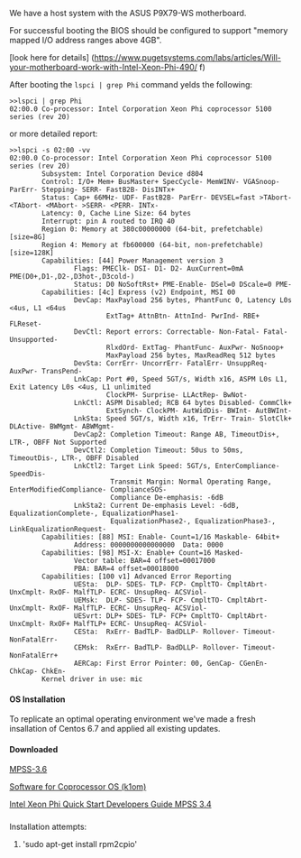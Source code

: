 We have a host system with the ASUS P9X79-WS motherboard.

For successful booting the BIOS should be configured to support "memory mapped I/O address ranges above 4GB".

[look here for details]
(https://www.pugetsystems.com/labs/articles/Will-your-motherboard-work-with-Intel-Xeon-Phi-490/ f)

After booting the `lspci | grep Phi` command yelds the following:

``` 
>>lspci | grep Phi
02:00.0 Co-processor: Intel Corporation Xeon Phi coprocessor 5100 series (rev 20)
```
or more detailed report:
```
>>lspci -s 02:00 -vv
02:00.0 Co-processor: Intel Corporation Xeon Phi coprocessor 5100 series (rev 20)
        Subsystem: Intel Corporation Device d804                                 
        Control: I/O+ Mem+ BusMaster+ SpecCycle- MemWINV- VGASnoop- ParErr- Stepping- SERR- FastB2B- DisINTx+
        Status: Cap+ 66MHz- UDF- FastB2B- ParErr- DEVSEL=fast >TAbort- <TAbort- <MAbort- >SERR- <PERR- INTx- 
        Latency: 0, Cache Line Size: 64 bytes
        Interrupt: pin A routed to IRQ 40
        Region 0: Memory at 380c00000000 (64-bit, prefetchable) [size=8G]
        Region 4: Memory at fb600000 (64-bit, non-prefetchable) [size=128K]
        Capabilities: [44] Power Management version 3
                Flags: PMEClk- DSI- D1- D2- AuxCurrent=0mA PME(D0+,D1-,D2-,D3hot-,D3cold-)
                Status: D0 NoSoftRst+ PME-Enable- DSel=0 DScale=0 PME-
        Capabilities: [4c] Express (v2) Endpoint, MSI 00
                DevCap: MaxPayload 256 bytes, PhantFunc 0, Latency L0s <4us, L1 <64us
                        ExtTag+ AttnBtn- AttnInd- PwrInd- RBE+ FLReset-
                DevCtl: Report errors: Correctable- Non-Fatal- Fatal- Unsupported-
                        RlxdOrd- ExtTag- PhantFunc- AuxPwr- NoSnoop+
                        MaxPayload 256 bytes, MaxReadReq 512 bytes
                DevSta: CorrErr- UncorrErr- FatalErr- UnsuppReq- AuxPwr- TransPend-
                LnkCap: Port #0, Speed 5GT/s, Width x16, ASPM L0s L1, Exit Latency L0s <4us, L1 unlimited
                        ClockPM- Surprise- LLActRep- BwNot-
                LnkCtl: ASPM Disabled; RCB 64 bytes Disabled- CommClk+
                        ExtSynch- ClockPM- AutWidDis- BWInt- AutBWInt-
                LnkSta: Speed 5GT/s, Width x16, TrErr- Train- SlotClk+ DLActive- BWMgmt- ABWMgmt-
                DevCap2: Completion Timeout: Range AB, TimeoutDis+, LTR-, OBFF Not Supported
                DevCtl2: Completion Timeout: 50us to 50ms, TimeoutDis-, LTR-, OBFF Disabled
                LnkCtl2: Target Link Speed: 5GT/s, EnterCompliance- SpeedDis-
                         Transmit Margin: Normal Operating Range, EnterModifiedCompliance- ComplianceSOS-
                         Compliance De-emphasis: -6dB
                LnkSta2: Current De-emphasis Level: -6dB, EqualizationComplete-, EqualizationPhase1-
                         EqualizationPhase2-, EqualizationPhase3-, LinkEqualizationRequest-
        Capabilities: [88] MSI: Enable- Count=1/16 Maskable- 64bit+
                Address: 0000000000000000  Data: 0000
        Capabilities: [98] MSI-X: Enable+ Count=16 Masked-
                Vector table: BAR=4 offset=00017000
                PBA: BAR=4 offset=00018000
        Capabilities: [100 v1] Advanced Error Reporting
                UESta:  DLP- SDES- TLP- FCP- CmpltTO- CmpltAbrt- UnxCmplt- RxOF- MalfTLP- ECRC- UnsupReq- ACSViol-
                UEMsk:  DLP- SDES- TLP- FCP- CmpltTO- CmpltAbrt- UnxCmplt- RxOF- MalfTLP- ECRC- UnsupReq- ACSViol-
                UESvrt: DLP+ SDES- TLP- FCP+ CmpltTO- CmpltAbrt- UnxCmplt- RxOF+ MalfTLP+ ECRC- UnsupReq- ACSViol-
                CESta:  RxErr- BadTLP- BadDLLP- Rollover- Timeout- NonFatalErr-
                CEMsk:  RxErr- BadTLP- BadDLLP- Rollover- Timeout- NonFatalErr+
                AERCap: First Error Pointer: 00, GenCap- CGenEn- ChkCap- ChkEn-
        Kernel driver in use: mic
```
#### OS Installation

To replicate an optimal operating environment we've made a fresh insallation of Centos 6.7 and  applied all existing updates.

#### Downloaded

[MPSS-3.6](http://registrationcenter.intel.com/irc_nas/8202/mpss-src-3.6.tar)

[Software for Coprocessor OS (k1om)](http://registrationcenter.intel.com/irc_nas/8202/mpss-3.6-k1om.tar)

[Intel Xeon Phi Quick Start Developers Guide MPSS 3.4](https://software.intel.com/sites/default/files/managed/26/d6/Intel_Xeon_Phi_Quick_Start_Developers_Guide-MPSS-3.4.pdf)

###
Installation attempts:
1. 'sudo apt-get install rpm2cpio'
